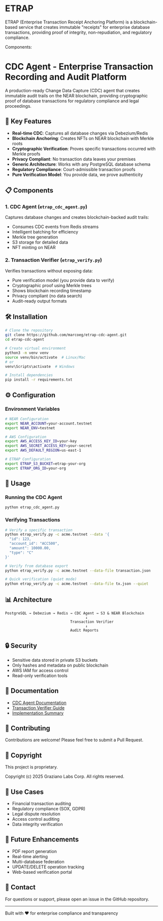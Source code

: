 # ETRAP
ETRAP (Enterprise Transaction Receipt Anchoring Platform) is a blockchain-based service that creates immutable "receipts" for enterprise database transactions, providing proof of integrity, non-repudiation, and regulatory compliance.

Components:

# CDC Agent - Enterprise Transaction Recording and Audit Platform


A production-ready Change Data Capture (CDC) agent that creates immutable audit trails on the NEAR blockchain, providing cryptographic proof of database transactions for regulatory compliance and legal proceedings.

## 🚀 Key Features

- **Real-time CDC**: Captures all database changes via Debezium/Redis
- **Blockchain Anchoring**: Creates NFTs on NEAR blockchain with Merkle roots
- **Cryptographic Verification**: Proves specific transactions occurred with Merkle proofs
- **Privacy Compliant**: No transaction data leaves your premises
- **Generic Architecture**: Works with any PostgreSQL database schema
- **Regulatory Compliance**: Court-admissible transaction proofs
- **Pure Verification Model**: You provide data, we prove authenticity

## 📋 Components

### 1. CDC Agent (`etrap_cdc_agent.py`)
Captures database changes and creates blockchain-backed audit trails:
- Consumes CDC events from Redis streams
- Intelligent batching for efficiency
- Merkle tree generation
- S3 storage for detailed data
- NFT minting on NEAR

### 2. Transaction Verifier (`etrap_verify.py`)
Verifies transactions without exposing data:
- Pure verification model (you provide data to verify)
- Cryptographic proof using Merkle trees
- Shows blockchain recording timestamp
- Privacy compliant (no data search)
- Audit-ready output formats

## 🛠️ Installation

```bash
# Clone the repository
git clone https://github.com/marcoeg/etrap-cdc-agent.git
cd etrap-cdc-agent

# Create virtual environment
python3 -m venv venv
source venv/bin/activate  # Linux/Mac
# or
venv\Scripts\activate  # Windows

# Install dependencies
pip install -r requirements.txt
```

## ⚙️ Configuration

### Environment Variables

```bash
# NEAR Configuration
export NEAR_ACCOUNT=your-account.testnet
export NEAR_ENV=testnet

# AWS Configuration
export AWS_ACCESS_KEY_ID=your-key
export AWS_SECRET_ACCESS_KEY=your-secret
export AWS_DEFAULT_REGION=us-east-1

# ETRAP Configuration
export ETRAP_S3_BUCKET=etrap-your-org
export ETRAP_ORG_ID=your-org
```

## 📖 Usage

### Running the CDC Agent

```bash
python etrap_cdc_agent.py
```

### Verifying Transactions

```bash
# Verify a specific transaction
python etrap_verify.py -c acme.testnet --data '{
  "id": 123,
  "account_id": "ACC500",
  "amount": 10000.00,
  "type": "C"
}'

# Verify from database export
python etrap_verify.py -c acme.testnet --data-file transaction.json

# Quick verification (quiet mode)
python etrap_verify.py -c acme.testnet --data-file tx.json --quiet
```

## 📊 Architecture

```
PostgreSQL → Debezium → Redis → CDC Agent → S3 & NEAR Blockchain
                                     ↓
                              Transaction Verifier
                                     ↓
                              Audit Reports
```

## 🔒 Security

- Sensitive data stored in private S3 buckets
- Only hashes and metadata on public blockchain
- AWS IAM for access control
- Read-only verification tools

## 📝 Documentation

- [CDC Agent Documentation](README_CDC.md)
- [Transaction Verifier Guide](README_etrap_verify.md)
- [Implementation Summary](summary.txt)

## 🤝 Contributing

Contributions are welcome! Please feel free to submit a Pull Request.

## 📄 Copyright


This project is proprietary.

Copyright (c) 2025 Graziano Labs Corp. All rights reserved.


## 🏢 Use Cases

- Financial transaction auditing
- Regulatory compliance (SOX, GDPR)
- Legal dispute resolution
- Access control auditing
- Data integrity verification

## 🚧 Future Enhancements

- PDF report generation
- Real-time alerting
- Multi-database federation
- UPDATE/DELETE operation tracking
- Web-based verification portal

## 📧 Contact

For questions or support, please open an issue in the GitHub repository.

---

Built with ❤️ for enterprise compliance and transparency